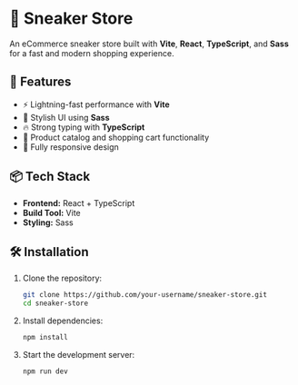 # 🏀 Sneaker Store

An eCommerce sneaker store built with **Vite**, **React**, **TypeScript**, and **Sass** for a fast and modern shopping experience.

## 🚀 Features
- ⚡ Lightning-fast performance with **Vite**
- 🎨 Stylish UI using **Sass**
- 🔥 Strong typing with **TypeScript**
- 🛒 Product catalog and shopping cart functionality
- 📱 Fully responsive design

## 📦 Tech Stack
- **Frontend:** React + TypeScript
- **Build Tool:** Vite
- **Styling:** Sass

## 🛠 Installation
1. Clone the repository:
   ```sh
   git clone https://github.com/your-username/sneaker-store.git
   cd sneaker-store
   ```
2. Install dependencies:
   ```sh
   npm install
   ```
3. Start the development server:
   ```sh
   npm run dev
   ```

